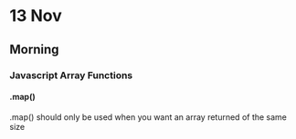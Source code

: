 # 13 Nov

## Morning

### Javascript Array Functions
#### .map()
.map() should only be used when you want an array returned of the same size



